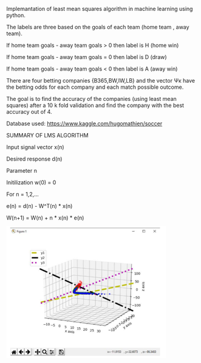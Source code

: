Implemantation of least mean squares algorithm in machine learning using python.

The labels are three based on the goals of each team (home team , away team).

If home team goals - away team goals > 0 then label is H (home win)

If home team goals - away team goals = 0 then label is D (draw)

If home team goals - away team goals < 0 then label is A (away win)

There are four betting companies {B365,BW,IW,LB} and the vector Ψκ have the betting odds for each company and each match possible outcome.

The goal is to find the accuracy of the companies (using least mean squares) after a 10 k fold validation and find the company with the best accuracy out of 4.

Database used: https://www.kaggle.com/hugomathien/soccer

SUMMARY OF LMS ALGORITHM

Input signal vector x(n)

Desired response d(n)

Parameter n

Initilization w(0) = 0

For n = 1,2,...

e(n) = d(n) - W^T(n) * x(n)

W(n+1) = W(n) + n * x(n) * e(n)

![](IMAGES/Screenshot.png)
